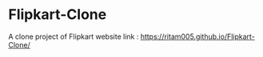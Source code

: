 # Flipkart-Clone
A clone project of Flipkart website
link : https://ritam005.github.io/Flipkart-Clone/
